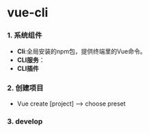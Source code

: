 # vue-cli

### 1. 系统组件

* **Cli**:全局安装的npm包，提供终端里的Vue命令。
* **CLI服务**：
* **CLI插件** 

### 2. 创建项目

* Vue create [project]  --> choose preset

### 3. develop





